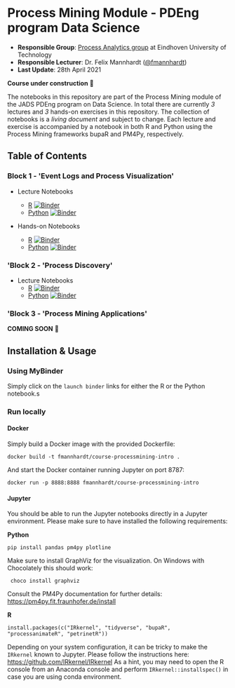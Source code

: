 # Process Mining Module -  PDEng program Data Science

* **Responsible Group**: [Process Analytics group](https://pa.win.tue.nl/) at Eindhoven University of Technology
* **Responsible Lecturer**: Dr. Felix Mannhardt ([@fmannhardt](https://twitter.com/fmannhardt)) 
* **Last Update**: 28th April 2021 

**Course under construction** 🚧

The notebooks in this repository are part of the Process Mining module of the JADS PDEng program on Data Science. In total there are currently *3* lectures and *3* hands-on exercises in this repository. The collection of notebooks is a *living document* and subject to change. Each lecture and exercise is accompanied by a notebook in both R and Python using the Process Mining frameworks bupaR and PM4Py, respectively.


## Table of Contents

### Block 1 - 'Event Logs and Process Visualization'

* Lecture Notebooks
    *  [R](r/lecture1-eventlogs.ipynb) [![Binder](https://mybinder.org/badge_logo.svg)](https://mybinder.org/v2/gh/fmannhardt/course-applied-processmining/HEAD?urlpath=lab%2Ftree%2Fr%2Flecture1-eventlogs.ipynb)
    *  [Python](python/lecture1-eventlogs.ipynb) [![Binder](https://mybinder.org/badge_logo.svg)](https://mybinder.org/v2/gh/fmannhardt/course-applied-processmining/HEAD?urlpath=lab%2Ftree%2Fpython%2Flecture1-eventlogs.ipynb)

* Hands-on Notebooks
    *  [R](r/handson1-eventlogs.ipynb) [![Binder](https://mybinder.org/badge_logo.svg)](https://mybinder.org/v2/gh/fmannhardt/course-applied-processmining/HEAD?urlpath=lab%2Ftree%2Fr%2Fhandson1-eventlogs.ipynb)
    *  [Python](python/handson1-eventlogs.ipynb) [![Binder](https://mybinder.org/badge_logo.svg)](https://mybinder.org/v2/gh/fmannhardt/course-applied-processmining/HEAD?urlpath=lab%2Ftree%2Fpython%2Fhandson1-eventlogs.ipynb)

### 'Block 2 - 'Process Discovery'

* Lecture Notebooks
    *  [R](r/lecture2-discovery.ipynb) [![Binder](https://mybinder.org/badge_logo.svg)](https://mybinder.org/v2/gh/fmannhardt/course-applied-processmining/HEAD?urlpath=lab%2Ftree%2Fr%2Flecture2-discovery.ipynb)
    *  [Python](python/lecture2-discovery.ipynb) [![Binder](https://mybinder.org/badge_logo.svg)](https://mybinder.org/v2/gh/fmannhardt/course-applied-processmining/HEAD?urlpath=lab%2Ftree%2Fpython%2Flecture2-discovery.ipynb)

### 'Block 3 - 'Process Mining Applications'

**COMING SOON** 🚧


## Installation \& Usage

### Using MyBinder

Simply click on the `launch binder` links for either the R or the Python notebook.s

### Run locally

#### Docker

Simply build a Docker image with the provided Dockerfile:

```
docker build -t fmannhardt/course-processmining-intro .
```

And start the Docker container running Jupyter on port 8787:

```
docker run -p 8888:8888 fmannhardt/course-processmining-intro
```

#### Jupyter

You should be able to run the Jupyter notebooks directly in a Jupyter environment. Please make sure to have installed the following requirements:

**Python**

```
pip install pandas pm4py plotline
```

Make sure to install GraphViz for the visualization. On Windows with Chocolately this should work:
```
 choco install graphviz
```
Consult the PM4Py documentation for further details:
https://pm4py.fit.fraunhofer.de/install

**R**

```
install.packages(c("IRkernel", "tidyverse", "bupaR", "processanimateR", "petrinetR"))
```

Depending on your system configuration, it can be tricky to make the `IRkernel` known to Jupyter. Please follow the instructions here: https://github.com/IRkernel/IRkernel
As a hint, you may need to open the R console from an Anaconda console and perform `IRkernel::installspec()` in case you are using conda environment.
